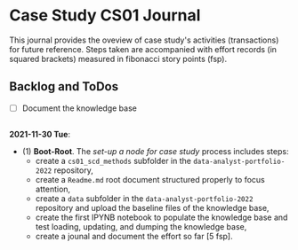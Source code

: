 # Case Study CS01 Journal

This journal provides the oveview of case study's activities (transactions) for future reference. Steps taken are accompanied with effort records (in squared brackets) measured in fibonacci story points (fsp).

## Backlog and ToDos
- [ ] Document the knowledge base

##
**2021-11-30 Tue**:
- (1) **Boot-Root**. The *set-up a node for case study* process includes steps:
  - create a `cs01_scd_methods` subfolder in the `data-analyst-portfolio-2022` repository,
  - create a `Readme.md` root document structured properly to focus attention,
  - create a `data` subfolder in the `data-analyst-portfolio-2022` repository and upload the baseline files of the knowledge base,
  - create the first IPYNB notebook to populate the knowledge base and test loading, updating, and dumping the knowledge base,
  - create a jounal and document the effort so far [5 fsp].
